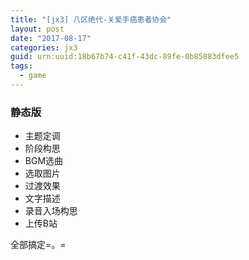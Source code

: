 ```yaml
---
title: "[jx3] 八区绝代-关爱手癌患者协会"
layout: post
date: "2017-08-17"
categories: jx3
guid: urn:uuid:18b67b74-c41f-43dc-89fe-0b85883dfee5
tags:
  - game
---
```


### 静态版

* 主题定调
* 阶段构思  
* BGM选曲  
* 选取图片
* 过渡效果
* 文字描述
* 录音入场构思
* 上传B站

全部搞定=。=



